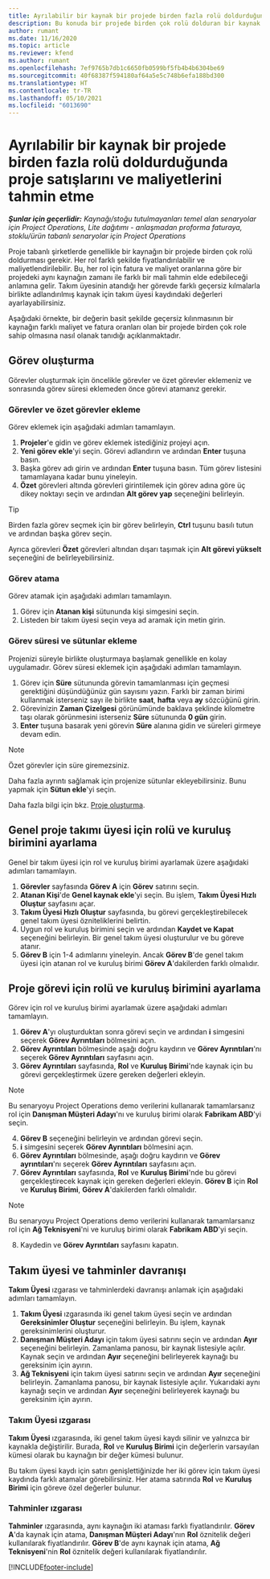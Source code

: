 ```yaml
---
title: Ayrılabilir bir kaynak bir projede birden fazla rolü doldurduğunda proje satışlarını ve maliyetlerini tahmin etme
description: Bu konuda bir projede birden çok rolü dolduran bir kaynak için fiyatlandırma ve maliyetlendirme tahminlerini desteklemek üzere fiyatlandırma boyutlarının nasıl kullanılacağı açıklanmaktadır.
author: rumant
ms.date: 11/16/2020
ms.topic: article
ms.reviewer: kfend
ms.author: rumant
ms.openlocfilehash: 7ef9765b7db1c6650fb0599bf5fb4b4b6304be69
ms.sourcegitcommit: 40f68387f594180af64a5e5c748b6efa188bd300
ms.translationtype: HT
ms.contentlocale: tr-TR
ms.lasthandoff: 05/10/2021
ms.locfileid: "6013690"
---
```

# <a name="estimate-project-sales-and-costs-when-a-bookable-resource-fills-multiple-roles-on-a-project"></a>Ayrılabilir bir kaynak bir projede birden fazla rolü doldurduğunda proje satışlarını ve maliyetlerini tahmin etme 

_**Şunlar için geçerlidir:** Kaynağı/stoğu tutulmayanları temel alan senaryolar için Project Operations, Lite dağıtımı - anlaşmadan proforma faturaya, stoklu/ürün tabanlı senaryolar için Project Operations_ 

Proje tabanlı şirketlerde genellikle bir kaynağın bir projede birden çok rolü doldurması gerekir. Her rol farklı şekilde fiyatlandırılabilir ve maliyetlendirilebilir. Bu, her rol için fatura ve maliyet oranlarına göre bir projedeki aynı kaynağın zamanı ile farklı bir mali tahmin elde edebileceği anlamına gelir. Takım üyesinin atandığı her görevde farklı geçersiz kılmalarla birlikte adlandırılmış kaynak için takım üyesi kaydındaki değerleri ayarlayabilirsiniz.

Aşağıdaki örnekte, bir değerin basit şekilde geçersiz kılınmasının bir kaynağın farklı maliyet ve fatura oranları olan bir projede birden çok role sahip olmasına nasıl olanak tanıdığı açıklanmaktadır.

## <a name="create-tasks"></a>Görev oluşturma
Görevler oluşturmak için öncelikle görevler ve özet görevler eklemeniz ve sonrasında görev süresi eklemeden önce görevi atamanız gerekir. 

### <a name="add-tasks-and-summary-tasks"></a>Görevler ve özet görevler ekleme
Görev eklemek için aşağıdaki adımları tamamlayın.

1. **Projeler**'e gidin ve görev eklemek istediğiniz projeyi açın.
2. **Yeni görev ekle**'yi seçin. Görevi adlandırın ve ardından **Enter** tuşuna basın.
3. Başka görev adı girin ve ardından **Enter** tuşuna basın. Tüm görev listesini tamamlayana kadar bunu yineleyin.
3. **Özet** görevleri altında görevleri girintilemek için görev adına göre üç dikey noktayı seçin ve ardından **Alt görev yap** seçeneğini belirleyin. 

  > [!TIP]
  > Birden fazla görev seçmek için bir görev belirleyin, **Ctrl** tuşunu basılı tutun ve ardından başka görev seçin.
  >
  > Ayrıca görevleri **Özet** görevleri altından dışarı taşımak için **Alt görevi yükselt** seçeneğini de belirleyebilirsiniz.

### <a name="assign-tasks"></a>Görev atama

Görev atamak için aşağıdaki adımları tamamlayın.

1. Görev için  **Atanan kişi** sütununda kişi simgesini seçin.
2. Listeden bir takım üyesi seçin veya ad aramak için metin girin.

### <a name="add-task-duration-and-columns"></a>Görev süresi ve sütunlar ekleme

Projenizi süreyle birlikte oluşturmaya başlamak genellikle en kolay uygulamadır. Görev süresi eklemek için aşağıdaki adımları tamamlayın.

1. Görev için **Süre** sütununda görevin tamamlanması için geçmesi gerektiğini düşündüğünüz gün sayısını yazın. Farklı bir zaman birimi kullanmak isterseniz sayı ile birlikte **saat**, **hafta** veya **ay** sözcüğünü girin.
2. Görevinizin **Zaman Çizelgesi** görünümünde baklava şeklinde kilometre taşı olarak görünmesini isterseniz **Süre** sütununda **0 gün** girin.
3. **Enter** tuşuna basarak yeni görevin **Süre** alanına gidin ve süreleri girmeye devam edin.

  > [!NOTE]
  > Özet görevler için süre giremezsiniz.

Daha fazla ayrıntı sağlamak için projenize sütunlar ekleyebilirsiniz. Bunu yapmak için **Sütun ekle**'yi seçin. 

Daha fazla bilgi için bkz. [Proje oluşturma](https://support.microsoft.com/en-us/office/create-a-project-a5b5e823-fb2e-45fd-be00-7d84422d9749).

## <a name="set-up-the-role-and-organization-unit-for-a-generic-project-team-member"></a>Genel proje takımı üyesi için rolü ve kuruluş birimini ayarlama
Genel bir takım üyesi için rol ve kuruluş birimi ayarlamak üzere aşağıdaki adımları tamamlayın.

1. **Görevler** sayfasında **Görev A** için **Görev** satırını seçin. 
2. **Atanan Kişi**'de **Genel kaynak ekle**'yi seçin. Bu işlem, **Takım Üyesi Hızlı Oluştur** sayfasını açar.
3. **Takım Üyesi Hızlı Oluştur** sayfasında, bu görevi gerçekleştirebilecek genel takım üyesi özniteliklerini belirtin.
4. Uygun rol ve kuruluş birimini seçin ve ardından **Kaydet ve Kapat** seçeneğini belirleyin. Bir genel takım üyesi oluşturulur ve bu göreve atanır. 
5. **Görev B** için 1-4 adımlarını yineleyin. Ancak **Görev B**'de genel takım üyesi için atanan rol ve kuruluş birimi **Görev A**'dakilerden farklı olmalıdır. 

## <a name="set-up-the-role-and-organization-unit-for-a-project-task"></a>Proje görevi için rolü ve kuruluş birimini ayarlama
Görev için rol ve kuruluş birimi ayarlamak üzere aşağıdaki adımları tamamlayın.

1. **Görev A**'yı oluşturduktan sonra görevi seçin ve ardından **i** simgesini seçerek **Görev Ayrıntıları** bölmesini açın. 
2. **Görev Ayrıntıları** bölmesinde aşağı doğru kaydırın ve **Görev Ayrıntıları**'nı seçerek **Görev Ayrıntıları** sayfasını açın.
3. **Görev Ayrıntıları** sayfasında, **Rol** ve **Kuruluş Birimi**'nde kaynak için bu görevi gerçekleştirmek üzere gereken değerleri ekleyin. 

  > [!NOTE]
  > Bu senaryoyu Project Operations demo verilerini kullanarak tamamlarsanız rol için **Danışman Müşteri Adayı**'nı ve kuruluş birimi olarak **Fabrikam ABD**'yi seçin.

4. **Görev B** seçeneğini belirleyin ve ardından görevi seçin.
5. **i** simgesini seçerek **Görev Ayrıntıları** bölmesini açın. 
6. **Görev Ayrıntıları** bölmesinde, aşağı doğru kaydırın ve **Görev ayrıntıları**'nı seçerek **Görev Ayrıntıları** sayfasını açın.
7. **Görev Ayrıntıları** sayfasında, **Rol** ve **Kuruluş Birimi**'nde bu görevi gerçekleştirecek kaynak için gereken değerleri ekleyin. **Görev B** için **Rol** ve **Kuruluş Birimi**, **Görev A**'dakilerden farklı olmalıdır. 

  > [!NOTE]
  > Bu senaryoyu Project Operations demo verilerini kullanarak tamamlarsanız rol için **Ağ Teknisyeni**'ni ve kuruluş birimi olarak **Fabrikam ABD**'yi seçin.

8. Kaydedin ve **Görev Ayrıntıları** sayfasını kapatın. 

## <a name="team-member-and-estimates-behavior"></a>Takım üyesi ve tahminler davranışı 
**Takım Üyesi** ızgarası ve tahminlerdeki davranışı anlamak için aşağıdaki adımları tamamlayın.

1. **Takım Üyesi** ızgarasında iki genel takım üyesi seçin ve ardından **Gereksinimler Oluştur** seçeneğini belirleyin. Bu işlem, kaynak gereksinimlerini oluşturur. 
2. **Danışman Müşteri Adayı** için takım üyesi satırını seçin ve ardından **Ayır** seçeneğini belirleyin. Zamanlama panosu, bir kaynak listesiyle açılır. Kaynak seçin ve ardından **Ayır** seçeneğini belirleyerek kaynağı bu gereksinim için ayırın.
3. **Ağ Teknisyeni** için takım üyesi satırını seçin ve ardından **Ayır** seçeneğini belirleyin. Zamanlama panosu, bir kaynak listesiyle açılır. Yukarıdaki aynı kaynağı seçin ve ardından **Ayır** seçeneğini belirleyerek kaynağı bu gereksinim için ayırın.

### <a name="team-member-grid"></a>Takım Üyesi ızgarası 

**Takım Üyesi** ızgarasında, iki genel takım üyesi kaydı silinir ve yalnızca bir kaynakla değiştirilir. Burada, **Rol** ve **Kuruluş Birimi** için değerlerin varsayılan kümesi olarak bu kaynağın bir değer kümesi bulunur.

Bu takım üyesi kaydı için satırı genişlettiğinizde her iki görev için takım üyesi kaydında farklı atamalar görebilirsiniz. Her atama satırında **Rol** ve **Kuruluş Birimi** için göreve özel değerler bulunur. 

### <a name="estimates-grid"></a>Tahminler ızgarası 

**Tahminler** ızgarasında, aynı kaynağın iki ataması farklı fiyatlandırılır. **Görev A**'da kaynak için atama, **Danışman Müşteri Adayı**'nın **Rol** öznitelik değeri kullanılarak fiyatlandırılır. **Görev B**'de aynı kaynak için atama, **Ağ Teknisyeni**'nin **Rol** öznitelik değeri kullanılarak fiyatlandırılır.


[!INCLUDE[footer-include](../includes/footer-banner.md)]